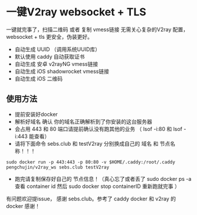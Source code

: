 # 一键V2ray websocket + TLS

一键就完事了，扫描二维码 或者 复制 vmess链接 无需关心复杂的V2ray 配置，websocket + tls 更安全，伪装更好。

* 自动生成 UUID （调用系统UUID库）
* 默认使用 caddy 自动获取证书
* 自动生成 安卓 v2rayNG vmess链接
* 自动生成 iOS shadowrocket vmess链接
* 自动生成 iOS 二维码

## 使用方法

 * 提前安装好docker 
 * 解析好域名 确认 你的域名正确解析到了你安装的这台服务器
 * 会占用 443 和 80 端口请提前确认没有跑其他的业务 （ lsof -i:80 和 lsof -i:443 能查看）
 * 请将下面命令 sebs.club 和 testV2ray 分别换成自己的 域名 和 节点名称！！！

```
sudo docker run -p 443:443 -p 80:80 -v $HOME/.caddy:/root/.caddy  pengchujin/v2ray_ws sebs.club testV2ray
```

* 跑完请复制保存好自己的 节点信息！（真心忘了或者丢了 sudo docker ps -a 查看 container id 然后 sudo docker stop containerID 重新跑就完事 ）

有问题欢迎提issue， 感谢 sebs.club。参考了 caddy docker 和 v2ray 的 docker 感谢！

